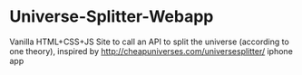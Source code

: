 # Universe-Splitter-Webapp
Vanilla HTML+CSS+JS Site to call an API to split the universe (according to one theory), inspired by http://cheapuniverses.com/universesplitter/ iphone app

